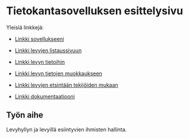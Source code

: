 # Tietokantasovelluksen esittelysivu

Yleisiä linkkejä:

* [Linkki sovellukseeni](https://hcjaakko.users.cs.helsinki.fi/levyhylly/)
* [Linkki levyjen listaussivuun](https://hcjaakko.users.cs.helsinki.fi/levyhylly/record_list)
* [Linkki levyn tietoihin](https://hcjaakko.users.cs.helsinki.fi/levyhylly/record_view)
* [Linkki levyn tietojen muokkaukseen](https://hcjaakko.users.cs.helsinki.fi/levyhylly/record_edit)
* [Linkki levyjen etsintään tekijöiden mukaan](https://hcjaakko.users.cs.helsinki.fi/levyhylly/record_find)

* [Linkki dokumentaatiooni](https://github.com/jheiska/Levyhylly/blob/master/doc/dokumentaatio.pdf)

## Työn aihe

Levyhyllyn ja levyillä esiintyvien ihmisten hallinta.
